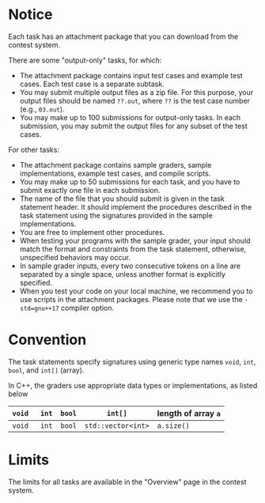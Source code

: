 # Notice

Each task has an attachment package that you can download from the contest system.

There are some "output-only" tasks, for which:
* The attachment package contains input test cases and example test cases. Each test case is a separate subtask.
* You may submit multiple output files as a zip file. For this purpose, your output files should be named `??.out`, where `??` is the test case number (e.g., `03.out`).
* You may make up to 100 submissions for output-only tasks. In each submission, you may submit the output files for any subset of the test cases.

For other tasks:
* The attachment package contains sample graders, sample implementations, example test cases, and compile scripts.
* You may make up to 50 submissions for each task, and you have to submit exactly one file in each submission.
* The name of the file that you should submit is given in the task statement header. It should implement the procedures described in the task statement using the signatures provided in the sample implementations.
* You are free to implement other procedures.
* When testing your programs with the sample grader, your input should match the format and constraints from the task statement, otherwise, unspecified behaviors may occur.
* In sample grader inputs, every two consecutive tokens on a line are separated by a single space, unless another format is explicitly specified.
* When you test your code on your local machine, we recommend you to use scripts in the attachment packages. Please note that we use the `-std=gnu++17` compiler option.

# Convention

The task statements specify signatures using generic type names `void`, `int`, `bool`, and `int[]` (array).

In C++, the graders use appropriate data types or implementations, as listed below

| `void ` | `int` | `bool` | `int[]`            | length of array `a` |
| ------- | ----- | ------ | ------------------ | ------------------- |
| `void ` | `int` | `bool` | `std::vector<int>` | `a.size()`          |

# Limits

The limits for all tasks are available in the "Overview" page in the contest system.
